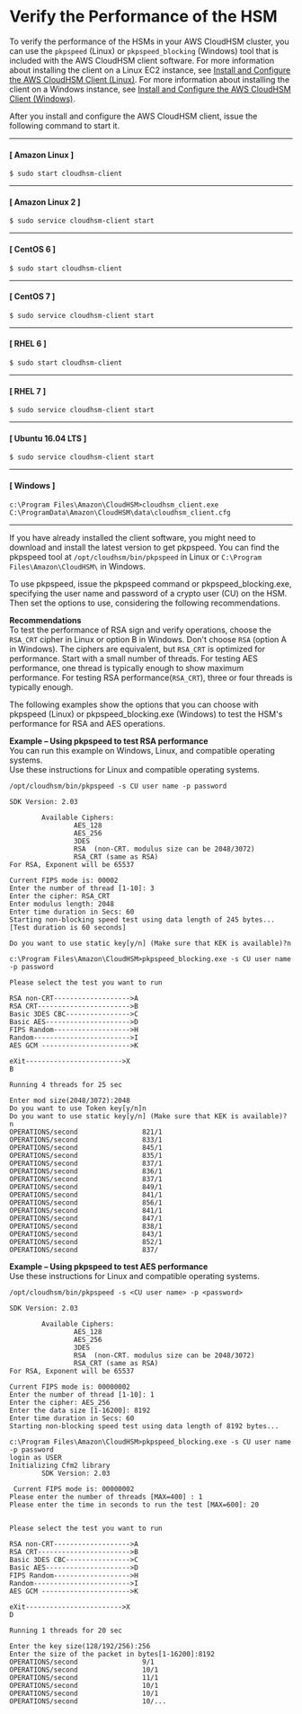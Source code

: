 # Verify the Performance of the HSM<a name="troubleshooting-verify-hsm-performance"></a>

To verify the performance of the HSMs in your AWS CloudHSM cluster, you can use the `pkpspeed` \(Linux\) or `pkpspeed_blocking` \(Windows\) tool that is included with the AWS CloudHSM client software\. For more information about installing the client on a Linux EC2 instance, see [Install and Configure the AWS CloudHSM Client \(Linux\)](install-and-configure-client-linux.md)\. For more information about installing the client on a Windows instance, see [Install and Configure the AWS CloudHSM Client \(Windows\)](install-and-configure-client-win.md)\. 

After you install and configure the AWS CloudHSM client, issue the following command to start it\.

------
#### [ Amazon Linux ]

```
$ sudo start cloudhsm-client
```

------
#### [ Amazon Linux 2 ]

```
$ sudo service cloudhsm-client start
```

------
#### [ CentOS 6 ]

```
$ sudo start cloudhsm-client
```

------
#### [ CentOS 7 ]

```
$ sudo service cloudhsm-client start
```

------
#### [ RHEL 6 ]

```
$ sudo start cloudhsm-client
```

------
#### [ RHEL 7 ]

```
$ sudo service cloudhsm-client start
```

------
#### [ Ubuntu 16\.04 LTS ]

```
$ sudo service cloudhsm-client start
```

------
#### [ Windows ]

```
c:\Program Files\Amazon\CloudHSM>cloudhsm_client.exe C:\ProgramData\Amazon\CloudHSM\data\cloudhsm_client.cfg
```

------

If you have already installed the client software, you might need to download and install the latest version to get pkpspeed\. You can find the pkpspeed tool at `/opt/cloudhsm/bin/pkpspeed` in Linux or `C:\Program Files\Amazon\CloudHSM\` in Windows\. 

To use pkpspeed, issue the pkpspeed command or pkpspeed\_blocking\.exe, specifying the user name and password of a crypto user \(CU\) on the HSM\. Then set the options to use, considering the following recommendations\. 

**Recommendations**  
To test the performance of RSA sign and verify operations, choose the `RSA_CRT` cipher in Linux or option B in Windows\. Don't choose `RSA` \(option A in Windows\)\. The ciphers are equivalent, but `RSA_CRT` is optimized for performance\. 
Start with a small number of threads\. For testing AES performance, one thread is typically enough to show maximum performance\. For testing RSA performance\(`RSA_CRT`\), three or four threads is typically enough\. 

The following examples show the options that you can choose with pkpspeed \(Linux\) or pkpspeed\_blocking\.exe \(Windows\) to test the HSM's performance for RSA and AES operations\. 

**Example – Using pkpspeed to test RSA performance**  
You can run this example on Windows, Linux, and compatible operating systems\.  
Use these instructions for Linux and compatible operating systems\.  

```
/opt/cloudhsm/bin/pkpspeed -s CU user name -p password

SDK Version: 2.03

        Available Ciphers:
                AES_128
                AES_256
                3DES
                RSA  (non-CRT. modulus size can be 2048/3072)
                RSA_CRT (same as RSA)
For RSA, Exponent will be 65537

Current FIPS mode is: 00002
Enter the number of thread [1-10]: 3
Enter the cipher: RSA_CRT
Enter modulus length: 2048
Enter time duration in Secs: 60
Starting non-blocking speed test using data length of 245 bytes...
[Test duration is 60 seconds]

Do you want to use static key[y/n] (Make sure that KEK is available)?n
```

```
c:\Program Files\Amazon\CloudHSM>pkpspeed_blocking.exe -s CU user name -p password

Please select the test you want to run

RSA non-CRT------------------->A
RSA CRT----------------------->B
Basic 3DES CBC---------------->C
Basic AES--------------------->D
FIPS Random------------------->H
Random------------------------>I
AES GCM ---------------------->K

eXit------------------------>X
B

Running 4 threads for 25 sec

Enter mod size(2048/3072):2048
Do you want to use Token key[y/n]n
Do you want to use static key[y/n] (Make sure that KEK is available)?  n
OPERATIONS/second                821/1
OPERATIONS/second                833/1
OPERATIONS/second                845/1
OPERATIONS/second                835/1
OPERATIONS/second                837/1
OPERATIONS/second                836/1
OPERATIONS/second                837/1
OPERATIONS/second                849/1
OPERATIONS/second                841/1
OPERATIONS/second                856/1
OPERATIONS/second                841/1
OPERATIONS/second                847/1
OPERATIONS/second                838/1
OPERATIONS/second                843/1
OPERATIONS/second                852/1
OPERATIONS/second                837/
```

**Example – Using pkpspeed to test AES performance**  
Use these instructions for Linux and compatible operating systems\.  

```
/opt/cloudhsm/bin/pkpspeed -s <CU user name> -p <password>

SDK Version: 2.03

        Available Ciphers:
                AES_128
                AES_256
                3DES
                RSA  (non-CRT. modulus size can be 2048/3072)
                RSA_CRT (same as RSA)
For RSA, Exponent will be 65537

Current FIPS mode is: 00000002
Enter the number of thread [1-10]: 1
Enter the cipher: AES_256
Enter the data size [1-16200]: 8192
Enter time duration in Secs: 60
Starting non-blocking speed test using data length of 8192 bytes...
```

```
c:\Program Files\Amazon\CloudHSM>pkpspeed_blocking.exe -s CU user name -p password
login as USER
Initializing Cfm2 library
        SDK Version: 2.03

 Current FIPS mode is: 00000002
Please enter the number of threads [MAX=400] : 1
Please enter the time in seconds to run the test [MAX=600]: 20


Please select the test you want to run

RSA non-CRT------------------->A
RSA CRT----------------------->B
Basic 3DES CBC---------------->C
Basic AES--------------------->D
FIPS Random------------------->H
Random------------------------>I
AES GCM ---------------------->K

eXit------------------------>X
D

Running 1 threads for 20 sec

Enter the key size(128/192/256):256
Enter the size of the packet in bytes[1-16200]:8192
OPERATIONS/second                9/1
OPERATIONS/second                10/1
OPERATIONS/second                11/1
OPERATIONS/second                10/1
OPERATIONS/second                10/1
OPERATIONS/second                10/...
```